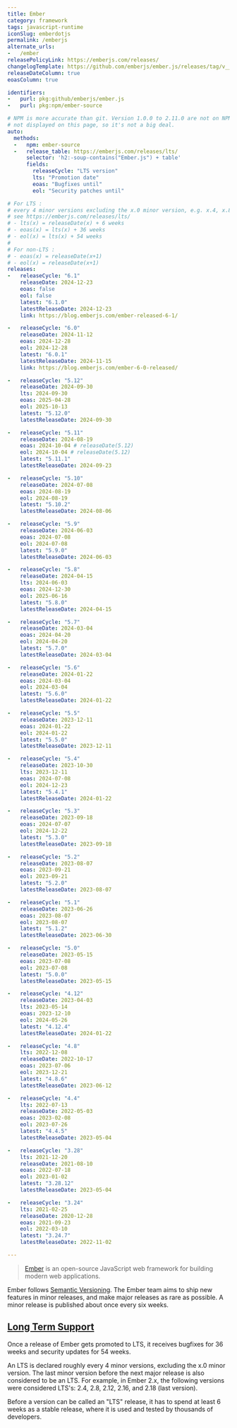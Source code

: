 ```yaml
---
title: Ember
category: framework
tags: javascript-runtime
iconSlug: emberdotjs
permalink: /emberjs
alternate_urls:
-   /ember
releasePolicyLink: https://emberjs.com/releases/
changelogTemplate: https://github.com/emberjs/ember.js/releases/tag/v__LATEST__
releaseDateColumn: true
eoasColumn: true

identifiers:
-   purl: pkg:github/emberjs/ember.js
-   purl: pkg:npm/ember-source

# NPM is more accurate than git. Version 1.0.0 to 2.11.0 are not on NPM, but 1.x and 2.x cycles are
# not displayed on this page, so it's not a big deal.
auto:
  methods:
  -   npm: ember-source
  -   release_table: https://emberjs.com/releases/lts/
      selector: 'h2:-soup-contains("Ember.js") + table'
      fields:
        releaseCycle: "LTS version"
        lts: "Promotion date"
        eoas: "Bugfixes until"
        eol: "Security patches until"

# For LTS :
# every 4 minor versions excluding the x.0 minor version, e.g. x.4, x.8, etc.
# see https://emberjs.com/releases/lts/
# - lts(x) = releaseDate(x) + 6 weeks
# - eoas(x) = lts(x) + 36 weeks
# - eol(x) = lts(x) + 54 weeks
#
# For non-LTS :
# - eoas(x) = releaseDate(x+1)
# - eol(x) = releaseDate(x+1)
releases:
-   releaseCycle: "6.1"
    releaseDate: 2024-12-23
    eoas: false
    eol: false
    latest: "6.1.0"
    latestReleaseDate: 2024-12-23
    link: https://blog.emberjs.com/ember-released-6-1/

-   releaseCycle: "6.0"
    releaseDate: 2024-11-12
    eoas: 2024-12-28
    eol: 2024-12-28
    latest: "6.0.1"
    latestReleaseDate: 2024-11-15
    link: https://blog.emberjs.com/ember-6-0-released/

-   releaseCycle: "5.12"
    releaseDate: 2024-09-30
    lts: 2024-09-30
    eoas: 2025-04-28
    eol: 2025-10-13
    latest: "5.12.0"
    latestReleaseDate: 2024-09-30

-   releaseCycle: "5.11"
    releaseDate: 2024-08-19
    eoas: 2024-10-04 # releaseDate(5.12)
    eol: 2024-10-04 # releaseDate(5.12)
    latest: "5.11.1"
    latestReleaseDate: 2024-09-23

-   releaseCycle: "5.10"
    releaseDate: 2024-07-08
    eoas: 2024-08-19
    eol: 2024-08-19
    latest: "5.10.2"
    latestReleaseDate: 2024-08-06

-   releaseCycle: "5.9"
    releaseDate: 2024-06-03
    eoas: 2024-07-08
    eol: 2024-07-08
    latest: "5.9.0"
    latestReleaseDate: 2024-06-03

-   releaseCycle: "5.8"
    releaseDate: 2024-04-15
    lts: 2024-06-03
    eoas: 2024-12-30
    eol: 2025-06-16
    latest: "5.8.0"
    latestReleaseDate: 2024-04-15

-   releaseCycle: "5.7"
    releaseDate: 2024-03-04
    eoas: 2024-04-20
    eol: 2024-04-20
    latest: "5.7.0"
    latestReleaseDate: 2024-03-04

-   releaseCycle: "5.6"
    releaseDate: 2024-01-22
    eoas: 2024-03-04
    eol: 2024-03-04
    latest: "5.6.0"
    latestReleaseDate: 2024-01-22

-   releaseCycle: "5.5"
    releaseDate: 2023-12-11
    eoas: 2024-01-22
    eol: 2024-01-22
    latest: "5.5.0"
    latestReleaseDate: 2023-12-11

-   releaseCycle: "5.4"
    releaseDate: 2023-10-30
    lts: 2023-12-11
    eoas: 2024-07-08
    eol: 2024-12-23
    latest: "5.4.1"
    latestReleaseDate: 2024-01-22

-   releaseCycle: "5.3"
    releaseDate: 2023-09-18
    eoas: 2024-07-07
    eol: 2024-12-22
    latest: "5.3.0"
    latestReleaseDate: 2023-09-18

-   releaseCycle: "5.2"
    releaseDate: 2023-08-07
    eoas: 2023-09-21
    eol: 2023-09-21
    latest: "5.2.0"
    latestReleaseDate: 2023-08-07

-   releaseCycle: "5.1"
    releaseDate: 2023-06-26
    eoas: 2023-08-07
    eol: 2023-08-07
    latest: "5.1.2"
    latestReleaseDate: 2023-06-30

-   releaseCycle: "5.0"
    releaseDate: 2023-05-15
    eoas: 2023-07-08
    eol: 2023-07-08
    latest: "5.0.0"
    latestReleaseDate: 2023-05-15

-   releaseCycle: "4.12"
    releaseDate: 2023-04-03
    lts: 2023-05-14
    eoas: 2023-12-10
    eol: 2024-05-26
    latest: "4.12.4"
    latestReleaseDate: 2024-01-22

-   releaseCycle: "4.8"
    lts: 2022-12-08
    releaseDate: 2022-10-17
    eoas: 2023-07-06
    eol: 2023-12-21
    latest: "4.8.6"
    latestReleaseDate: 2023-06-12

-   releaseCycle: "4.4"
    lts: 2022-07-13
    releaseDate: 2022-05-03
    eoas: 2023-02-08
    eol: 2023-07-26
    latest: "4.4.5"
    latestReleaseDate: 2023-05-04

-   releaseCycle: "3.28"
    lts: 2021-12-20
    releaseDate: 2021-08-10
    eoas: 2022-07-18
    eol: 2023-01-02
    latest: "3.28.12"
    latestReleaseDate: 2023-05-04

-   releaseCycle: "3.24"
    lts: 2021-02-25
    releaseDate: 2020-12-28
    eoas: 2021-09-23
    eol: 2022-03-10
    latest: "3.24.7"
    latestReleaseDate: 2022-11-02

---
```


> [Ember](https://emberjs.com) is an open-source JavaScript web framework for building modern web
> applications.

Ember follows [Semantic Versioning](https://semver.org/). The Ember team aims to ship new features
in minor releases, and make major releases as rare as possible. A minor release is published about
once every six weeks.

## [Long Term Support](https://emberjs.com/releases/lts/)

Once a release of Ember gets promoted to LTS, it receives bugfixes for 36 weeks and security
updates for 54 weeks.

An LTS is declared roughly every 4 minor versions, excluding the x.0 minor version. The last minor
version before the next major release is also considered to be an LTS. For example, in Ember 2.x,
the following versions were considered LTS's: 2.4, 2.8, 2.12, 2.16, and 2.18 (last version).

Before a version can be called an "LTS" release, it has to spend at least 6 weeks as a stable
release, where it is used and tested by thousands of developers.
